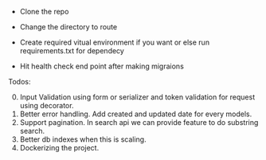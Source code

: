 * Clone the repo

* Change the directory to route

* Create required vitual environment if you want or else run requirements.txt for dependecy

* Hit health check end point after making migraions



Todos:

0. Input Validation using form or serializer and token validation for request using decorator.
1. Better error handling. Add created and updated date for every models.
2. Support pagination. In search api we can provide feature to do substring search.
3. Better db indexes when this is scaling.
4. Dockerizing the project.
